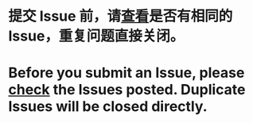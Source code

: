 # 提交 Issue 前，请[查看][1]是否有相同的 Issue，重复问题直接关闭。

# Before you submit an Issue, please [check][1] the Issues posted. Duplicate Issues will be closed directly.

[1]: https://github.com/gxvv/ex-baiduyunpan/issues?q=is%3Aissue+is%3Aclosed
